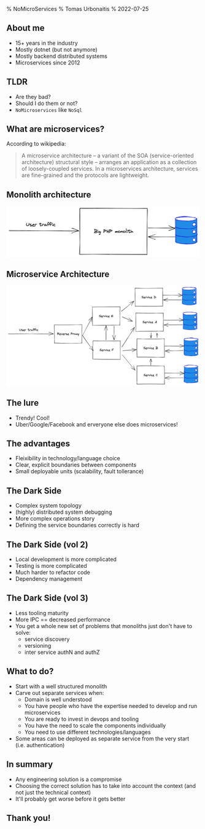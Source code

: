 % NoMicroServices
% Tomas Urbonaitis
% 2022-07-25

## About me
* 15+ years in the industry
* Mostly dotnet (but not anymore)
* Mostly backend distributed systems
* Microservices since 2012

## TLDR
* Are they bad? 
* Should I do them or not? 
* `NoMicroservices` like `NoSql`

## What are microservices? 
According to wikipedia:

> A microservice architecture – a variant of the SOA (service-oriented architecture) structural style – arranges an application as a collection of loosely-coupled services. In a microservices architecture, services are fine-grained and the protocols are lightweight.

## Monolith architecture
![monolith](monolith.png)

## Microservice Architecture
![microservices](microservices.png)

## The lure
* Trendy! Cool!
* Uber/Google/Facebook and erveryone else does microservices!

## The advantages
* Fleixibility in technology/language choice
* Clear, explicit boundaries between components
* Small deployable units (scalability, fault tollerance)

## The Dark Side
* Complex system topology
* (highly) distributed system debugging
* More complex operations story
* Defining the service boundaries correctly is hard

## The Dark Side (vol 2)
* Local development is more complicated
* Testing is more complicated
* Much harder to refactor code
* Dependency management

## The Dark Side (vol 3)
* Less tooling maturity
* More IPC == decreased performance
* You get a whole new set of problems that monoliths just don't have to solve:
    * service discovery
    * versioning
    * inter service authN and authZ

## What to do?
* Start with a well structured monolith
* Carve out separate services when:
    * Domain is well understood
    * You have people who have the expertise needed to develop and run microservices
    * You are ready to invest in devops and tooling
    * You have the need to scale the components individually
    * You need to use different technologies/languages
* Some areas can be deployed as separate service from the very start (i.e. authentication)

## In summary
* Any engineering solution is a compromise
* Choosing the correct solution has to take into account the context (and not just the technical context)
* It'll probably get worse before it gets better

## Thank you! 

